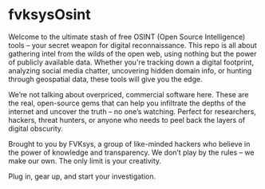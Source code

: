 # fvksysOsint
Welcome to the ultimate stash of free OSINT (Open Source Intelligence) tools – your secret weapon for digital reconnaissance. This repo is all about gathering intel from the wilds of the open web, using nothing but the power of publicly available data. Whether you're tracking down a digital footprint, analyzing social media chatter, uncovering hidden domain info, or hunting through geospatial data, these tools will give you the edge.

We’re not talking about overpriced, commercial software here. These are the real, open-source gems that can help you infiltrate the depths of the internet and uncover the truth – no one’s watching. Perfect for researchers, hackers, threat hunters, or anyone who needs to peel back the layers of digital obscurity.

Brought to you by FVKsys, a group of like-minded hackers who believe in the power of knowledge and transparency. We don’t play by the rules – we make our own. The only limit is your creativity.

Plug in, gear up, and start your investigation.
